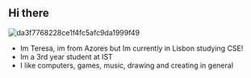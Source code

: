 ## Hi there
![da3f7768228ce1f4fc5afc9da1999f49](https://github.com/teres4/teres4/assets/113646136/95ce4298-245a-4655-8dfb-12404c57101c)

* Im Teresa, im from Azores but Im currently in Lisbon studying CSE!
* Im a 3rd year student at IST
* I like computers, games, music, drawing and creating in general


<!--
**teres4/teres4** is a ✨ _special_ ✨ repository because its `README.md` (this file) appears on your GitHub profile.

Here are some ideas to get you started:

- 🔭 I’m currently working on ...
- 🌱 I’m currently learning ...
- 👯 I’m looking to collaborate on ...
- 🤔 I’m looking for help with ...
- 💬 Ask me about ...
- 📫 How to reach me: ...

- 😄 Pronouns: ...
- ⚡ Fun fact: ...
-->


